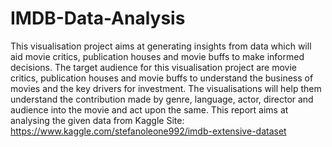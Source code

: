 # IMDB-Data-Analysis

This visualisation project aims at generating insights from data which will aid movie critics, publication houses and movie buffs to make informed decisions. The target audience for this visualisation project are movie critics, publication houses and movie buffs to understand the business of movies and the key drivers for investment. The visualisations will help them understand the contribution made by genre, language, actor, director and audience into the movie and act upon the same. This report aims at analysing the given data from Kaggle Site:
https://www.kaggle.com/stefanoleone992/imdb-extensive-dataset

